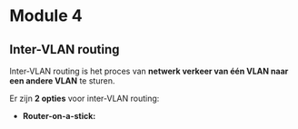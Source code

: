 # Module 4

## Inter-VLAN routing

Inter-VLAN routing is het proces van **netwerk verkeer van één VLAN naar een andere VLAN** te sturen.

Er zijn **2 opties** voor inter-VLAN routing:
- **Router-on-a-stick:**  